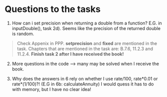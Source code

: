 # Questions to the tasks

1. How can i set precision when returning a double from a function? E.G. in inputDouble(), task 2d). Seems like the precision of the returned double is random. 

> Check Appenix in PPP. **setprecision** and **fixed** are mentioned in the task. Chapters that are mentioned in the task are: B.7.6, 11.2.3 and 11.2.4. 
**Finish task 2 after I have received the book!**

2. More questions in the code --> many may be solved when I receive the book. 

3. Why does the answers in 6 rely on whether I use rate/100, rate\*0.01 or rate*(1/100)?! (E.G in 6b: calculateAnnuity) I would quess it has to do with memory, but I have no clear idea!
